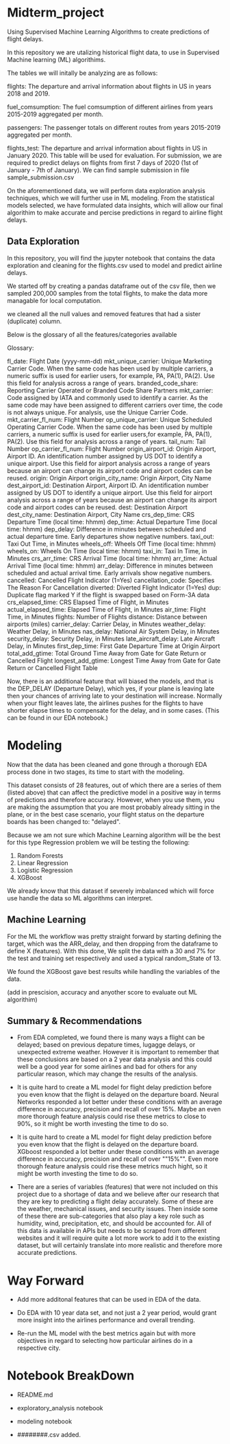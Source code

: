 # Midterm_project
Using Supervised Machine Learning Algorithms to create predictions of flight delays.


In this repository we are utalizing historical flight data, to use in Supervised Machine learning (ML) algorithims.

The tables we will initally be analyzing are as follows: 


flights: The departure and arrival information about flights in US in years 2018 and 2019.

fuel_comsumption: The fuel comsumption of different airlines from years 2015-2019 aggregated per month.

passengers: The passenger totals on different routes from years 2015-2019 aggregated per month.

flights_test: The departure and arrival information about flights in US in January 2020. This table will be used for evaluation. For submission, we are required to predict delays on flights from first 7 days of 2020 (1st of January - 7th of January). We can find sample submission in file sample_submission.csv

On the aforementioned data, we will perform data exploration analysis techniques, which we will further use in ML modeling. From the statistical models selected, we have formulated data insights, which will allow our final algorithim to make accurate and percise predictions in regard to airline flight delays.



## Data Exploration

In this repository, you will find the jupyter notebook that contains the data exploration and cleaning for the flights.csv used to model and predict airline delays.

We started off by creating a pandas dataframe out of the csv file, then we sampled 200,000 samples from the total flights, to make the data more managable for local computation.

we cleaned all the null values and removed features that had a sister (duplicate) column. 

Below is the glossary of all the features/categories available

Glossary:

fl_date: Flight Date (yyyy-mm-dd)
mkt_unique_carrier: Unique Marketing Carrier Code. When the same code has been used by multiple carriers, a numeric suffix is used for earlier users, for example, PA, PA(1), PA(2). Use this field for analysis across a range of years.
branded_code_share: Reporting Carrier Operated or Branded Code Share Partners
mkt_carrier: Code assigned by IATA and commonly used to identify a carrier. As the same code may have been assigned to different carriers over time, the code is not always unique. For analysis, use the Unique Carrier Code.
mkt_carrier_fl_num: Flight Number
op_unique_carrier: Unique Scheduled Operating Carrier Code. When the same code has been used by multiple carriers, a numeric suffix is used for earlier users,for example, PA, PA(1), PA(2). Use this field for analysis across a range of years.
tail_num: Tail Number
op_carrier_fl_num: Flight Number
origin_airport_id: Origin Airport, Airport ID. An identification number assigned by US DOT to identify a unique airport. Use this field for airport analysis across a range of years because an airport can change its airport code and airport codes can be reused.
origin: Origin Airport
origin_city_name: Origin Airport, City Name
dest_airport_id: Destination Airport, Airport ID. An identification number assigned by US DOT to identify a unique airport. Use this field for airport analysis across a range of years because an airport can change its airport code and airport codes can be reused.
dest: Destination Airport
dest_city_name: Destination Airport, City Name
crs_dep_time: CRS Departure Time (local time: hhmm)
dep_time: Actual Departure Time (local time: hhmm)
dep_delay: Difference in minutes between scheduled and actual departure time. Early departures show negative numbers.
taxi_out: Taxi Out Time, in Minutes
wheels_off: Wheels Off Time (local time: hhmm)
wheels_on: Wheels On Time (local time: hhmm)
taxi_in: Taxi In Time, in Minutes
crs_arr_time: CRS Arrival Time (local time: hhmm)
arr_time: Actual Arrival Time (local time: hhmm)
arr_delay: Difference in minutes between scheduled and actual arrival time. Early arrivals show negative numbers.
cancelled: Cancelled Flight Indicator (1=Yes)
cancellation_code: Specifies The Reason For Cancellation
diverted: Diverted Flight Indicator (1=Yes)
dup: Duplicate flag marked Y if the flight is swapped based on Form-3A data
crs_elapsed_time: CRS Elapsed Time of Flight, in Minutes
actual_elapsed_time: Elapsed Time of Flight, in Minutes
air_time: Flight Time, in Minutes
flights: Number of Flights
distance: Distance between airports (miles)
carrier_delay: Carrier Delay, in Minutes
weather_delay: Weather Delay, in Minutes
nas_delay: National Air System Delay, in Minutes
security_delay: Security Delay, in Minutes
late_aircraft_delay: Late Aircraft Delay, in Minutes
first_dep_time: First Gate Departure Time at Origin Airport
total_add_gtime: Total Ground Time Away from Gate for Gate Return or Cancelled Flight
longest_add_gtime: Longest Time Away from Gate for Gate Return or Cancelled Flight
Table

Now, there is an additional feature that will biased the models, and that is the DEP_DELAY (Departure Delay), which yes, if your plane is leaving late then your chances of arriving late to your destination will increase. Normally when your flight leaves late, the airlines pushes for the flights to have shorter elapse times to compensate for the delay, and in some cases. (This can be found in our EDA notebook.)


# Modeling

Now that the data has been cleaned and gone through a thorough EDA process done in two stages, its time to start with the modeling.

This dataset consists of 28 features, out of which there are a series of them (listed above) that can affect the predictive model in a positive way in terms of predictions and therefore accuracy. However, when you use them, you are making the assumption that you are most probably already sitting in the plane, or in the best case scenario, your flight status on the departure boards has been changed to: "delayed".

Because we am not sure which Machine Learning algorithm will be the best for this type Regression problem we will be testing the following:

1. Random Forests
2. Linear Regression
3. Logistic Regression
4. XGBoost

We already know that this dataset if severely imbalanced which will force use handle the data so ML algorithms can interpret.

## Machine Learning

For the ML the workflow was pretty straight forward by starting defining the target, which was the ARR_delay, and then dropping from the dataframe to define X (features). With this done, We split the data with a 30 and 7% for the test and training set respectively and used a typical random_State of 13.


We found the XGBoost gave best results while handling the variables of the data. 


(add in prescision, accuracy and anyother score to evaluate out ML algorithim)



## Summary & Recommendations

- From EDA completed, we found there is many ways a flight can be delayed; based on previous depature times, lugagge delays, or unexpected extreme weather. However it is important to remember that these conclusions are based on a 2 year data analysis and this could well be a good year for some airlines and bad for others for any particular reason, which may change the results of the analysis.

- It is quite hard to create a ML model for flight delay prediction before you even know that the flight is delayed on the departure board. Neural Networks responded a lot better under these conditions with an average difference in accuracy, precision and recall of over 15%. Maybe an even more thorough feature analysis could rise these metrics to close to 90%, so it might be worth investing the time to do so.

- It is quite hard to create a ML model for flight delay prediction before you even know that the flight is delayed on the departure board. XGboost responded a lot better under these conditions with an average difference in accuracy, precision and recall of over ""15%"". Even more thorough feature analysis could rise these metrics much hight, so it might be worth investing the time to do so.

- There are a series of variables (features) that were not included on this project due to a shortage of data and we believe after our research that they are key to predicting a flight delay accurately. Some of these are the weather, mechanical issues, and security issues. Then inside some of these there are sub-categories that also play a key role such as humidity, wind, precipitation, etc, and should be accounted for. All of this data is available in APIs but needs to be scraped from different websites and it will require quite a lot more work to add it to the existing dataset, but will certainly translate into more realistic and therefore more accurate predictions.


# Way Forward

- Add more additonal features that can be used in EDA of the data.

- Do EDA with 10 year data set, and not just a 2 year period, would grant more insight into the airlines performance and overall trending.

- Re-run the ML model with the best metrics again but with more  objectives in regard to selecting how particular airlines do in a respective city.

# Notebook BreakDown 

- README.md

- exploratory_analysis notebook

- modeling notebook

- ########.csv added.
